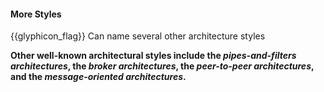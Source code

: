 <div id="title">

#### More Styles

</div>

<span id="prereqs"></span>

<span id="outcomes">{{glyphicon_flag}} Can name several other architecture styles</span>

<div id="body">

**Other well-known architectural styles include the _pipes-and-filters architectures_, the _broker architectures_, the _peer-to-peer architectures_, and the _message-oriented architectures_.**

</div>

<div id="extras">
  <include src="resources.md" />
</div>